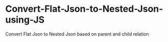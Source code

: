 # Convert-Flat-Json-to-Nested-Json-using-JS
Convert Flat Json to Nested Json based on parent and child relation

